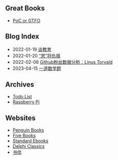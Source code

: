 ## Great Books

- [PoC or GTFO](https://evmn.github.io/post/2021-12-31-PoC-or-GTFO.html)

## Blog Index

 - 2022-01-19 [谈教育](https://evmn.github.io/post/2022-01-19-On-Education.html)
 - 2022-01-20 [“恩”将仇报](https://evmn.github.io/post/2022-01-20-too-much-help-lead-to-hatred.html)
 - 2022-02-08 [Github粉丝数据分析：Linus Torvald](https://evmn.github.io/post/2022-02-08-Github-Fans-Analysis_Linus-Torvalds.html)
 - 2023-04-15 [一道数学题](https://evmn.github.io/post/2023-04-15-A-Math-Problem.html)

## Archives

 - [Todo List](https://evmn.github.io/todo.html)
 - [Raspberry Pi](https://evmn.github.io/raspberry-pi.html)

## Websites
 - [Penguin Books](https://www.penguin.com/)
 - [Five Books](https://fivebooks.com/)
 - [Standard Ebooks](https://standardebooks.org/ebooks/)
 - [Delphi Classics](https://www.delphiclassics.com/)
 - [书伴](https://bookfere.com)



